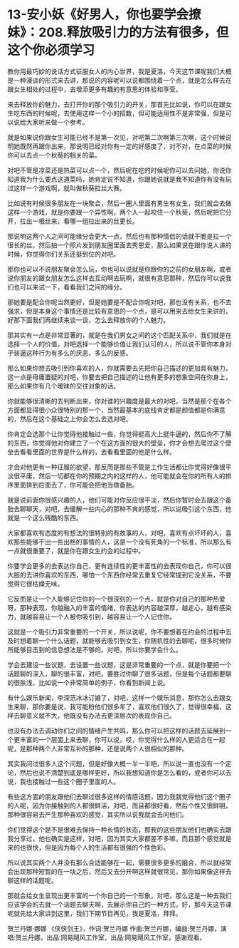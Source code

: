 # 13-安小妖《好男人，你也要学会撩妹》：208.释放吸引力的方法有很多，但这个你必须学习

教你用最巧妙的说话方式征服女人的内心世界，我是夏洛，今天这节课呢我们大概是一种漫谈的形式来去讲，那说的内容呢可以说都围绕着一个点，就是怎么样去在跟女生相处的过程中，去增添更多有趣的有意思的体验和享受。

来去释放你的魅力，去打开你的那个吸引力的开关，那首先比如说，你可以在跟女生吃东西的时候呢，去使用这样一个小的招数，但可能适用性不是非常强，但是可以说给大家听来做一个参考。

就是如果说你跟女生可能已经不是第一次见，对吧第二次啊第三次啊，这个时候说明她既然再跟你出来，那说明已经对你有一定的好感度了，对不对，在点菜的时候你可以去点一个秋葵的相关的菜。

对吧不管是凉菜还是热菜可以点一个，然后呢在吃的时候呢你可以去问她，你说你知道我为什么要点这道菜吗，她肯定说不知道，你跟她说就是我不知道你有没有玩过这样一个游戏啊，就叫做秋葵拉丝大赛。

比如说有时候很多朋友在一块聚会，然后一圈人里面有男生有女生，我们就会去做这样一个游戏，就是你要跟一个异性啊，两个人一起咬住一个秋葵，然后呢把它分开，拉出一根丝来，看哪一组拉出来的丝更长。

那说明这两个人之间可能缘分会更大一点，然后也有那种情侣的话就干脆是拉一个很长的丝，然后拍一个照片发到朋友圈里面去秀恩爱，那么如果说在跟你说人讲的时候，你觉得你们关系还挺到位的对吧。

那你也可以不说朋友聚会怎么玩，你也可以说就是你跟你的之前的女朋友啊，或者说你朋友的跟女朋友怎么这样去互动啊去玩啊，就很有意思那种，然后你可以说我们也可以来试一下，看看我们之间的缘分。

那她要是配合你呢当然更好，但是她要是不配合你呢对吧，那也没有关系，也不去强求，但是本身这个事情还是比较有意思的一个点，是可以用来去给女生来讲的，好那下面我们再继续来谈一谈，怎么去释放你的个人魅力。

那其实有一点是非常显著的，就是在我们男女之间的这个匹配关系中，我们就是在选择一个人的价值，对吧选择一个能够价值让我们认可的人，所以说不管你本身对于装逼这种行为有多么的厌恶，多么的反感。

那么如果你想去吸引到你喜欢的人，你就需要去先把你自己描述的更加具有魅力，这一点是毋庸置疑的对吧，你要去把自己描述的让他有更多的想象空间在你身上，那么如果你有几个暧昧的交往对象的话。

你就能够很清晰的去判断出来，你对谁的兴趣度是最大的对吧，当然是那个在各个方面都显得很小众很特别的那一个，当然最基本的底线肯定都是颜值都是你满意的，然后在这个基础之上你会怎么去选对吧。

你肯定会选那个让你觉得他接触过一些，你觉得挺高大上挺牛逼的，然后你不了解的东西，你觉得他对你建立了一个在这方面的很大的壁垒，你才会想去爬过这个壁垒去看看里面的世界是什么样的，去看看里面的他是什么样。

才会对他更有一种征服的欲望，那反而是那些不管是工作生活都让你觉得好像很平淡很平庸，然后一切都在你的预期之内的这样的人，他可能就会在你的所有人的排序里面排到后面去了，你可能会把他当做备胎。

就是说前面你很感兴趣的人，他们可能对你反应很平淡，然后你暂时会去跟这个备胎去聊聊天，对吧，去缓解一些内心的那种不爽的感觉，所以说吸引这个东西，他就是一个这么残酷的东西。

大家都喜欢有态度的有想法的很特别的有故事的人，对吧，喜欢有点坏坏的人，喜欢那些能够干出一些出格的事情的人，这是一个没有死角的一个标准，所以那么有一点就很重要了，就是你在跟女生约会的过程中。

你要学会更多的去表达你自己，更有连续性的更丰富性的去表现你自己，你可以很大胆的去讲你喜欢的东西，哪怕一个东西你经常去重复它经常提到它没关系，不要觉得它很枯燥无味。

它反而是让一个人能够记住你的一个很深刻的一个点，就是你对自己的那种热爱呀，那种表现，你越融入的丰富的情绪，你表达的内容越深厚，越走心，越有感染力，就越容易让一个人被你吸引到，越容易让一个人记住你。

这就是一个吸引力非常重要的一个开关，所以说呢，你不要想着在约会的过程中去及时想着聊一个什么话题，就能够去吸引到女生，你随机性的去聊呢，很多时候你所能够目击到的信息想法是不够的，对吧，所以你要学会什么。

学会去建设一些议题，去设置一些议题，这是非常重要的一个点，就是你要把一个话题聊的深入，聊的很丰富，对吧，要胜过你聊了很多话题，但是每个话题都要聊的很肤浅，比如说一个非常简单的例子，你看到新闻上说。

有什么娱乐新闻，李深范冰冰订婚了，对吧，这样一个娱乐消息，那你怎么去跟女生来聊，那你要是说，我可能粉他们很多年了，喜欢他们很久了，觉得很幸福，这样去聊意义就不大，他既没有办法去更深层次的表现你自己。

也没有办法去调动你们之间的情绪产生共鸣，那么你可以把这样的话题去延展到一个更丰富的一个层面上来去聊，你可以说，哎，你觉得什么样的人更适合在一起呢，是那种两个人非常互补的那种，还是说两个人很相似的那种。

其实我问过很多人这个问题，但是好像大概一半一半吧，所以说一直也没有一个定论，然后也说不清楚到底是哪样更好，所以我想知道你是怎么看的，或者你可以去说，我也接触过一些这个圈子里面的人。

有些这方面的朋友跟他们去聊过很多这样的情感话题，因为我就觉得他们这个圈子的人呢，因为你接触到的人都很鲜活，对吧，而且都很好看，然后个性又很鲜明，那种很容易去产生那种喜欢的感觉，其实所以说我就会去问他们。

你们觉得这个是不是很难去保持一种长情的状态，那我的这些朋友他们也确实去跟我分享过，他也确实是这样，对吧，因为其实大家都差不多嘛，而且那个感觉就是来的也很快，但是因为每个人的生活都有很强的个性色彩。

所以说其实两个人并没有那么合适能够在一起，需要很多更多的磨合，所以就经常会出现那种短暂的在一块之后，然后又去分开啊这样就很常见，那你如果像这样去聊这样的话题呢。

那就会给女生呈现出更丰富的一个你自己的一个形象，对吧，那么这是一种去我们应该学会的去就一个话题去聊天啊，去展示你自己的一种方式，好，那今天这节课呢就先给大家讲到这里，我们下期节目再见，我是夏洛，拜拜。

贺兰丹娜·娜娜 《侠侠剑王》，作词:贺兰丹娜 作曲:贺兰丹娜，编曲:贺兰丹娜，演唱:贺兰丹娜，出品:网易飓风工作室，出品:网易飓风工作室，感谢观看。


